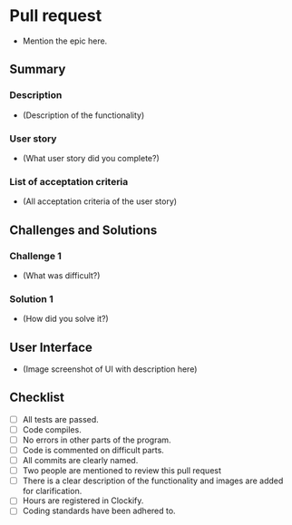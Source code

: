 # Pull request

- Mention the epic here.

## Summary

### Description

- (Description of the functionality)

### User story 

- (What user story did you complete?)

### List of acceptation criteria

- (All acceptation criteria of the user story)

## Challenges and Solutions

### Challenge 1

- (What was difficult?)

### Solution 1

- (How did you solve it?)

## User Interface

- (Image screenshot of UI with description here)

## Checklist

- [ ] All tests are passed.
- [ ] Code compiles.
- [ ] No errors in other parts of the program.
- [ ] Code is commented on difficult parts.
- [ ] All commits are clearly named.
- [ ] Two people are mentioned to review this pull request
- [ ] There is a clear description of the functionality and images are added for clarification.
- [ ] Hours are registered in Clockify.
- [ ] Coding standards have been adhered to.
